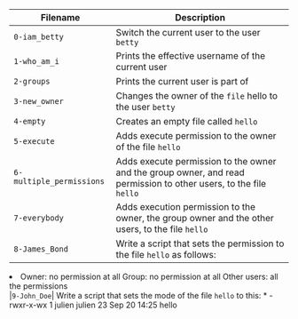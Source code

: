 |Filename| Description|
|---|---|
|<code>0-iam_betty</code>| Switch the current user to the user <code>betty</code>|
|<code>1-who_am_i</code>| Prints the effective username of the current user|
|<code>2-groups</code>| Prints the current user is part of|
|<code>3-new_owner<code>| Changes the owner of the <code>file</code> hello to the user <code>betty</code>|
|<code>4-empty</code>| Creates an empty file called <code>hello</code>|
|<code>5-execute</code>| Adds execute permission to the owner of the file <code>hello</code>|
|<code>6-multiple_permissions</code>| Adds execute permission to the owner and the group owner, and read permission to other users, to the file <code>hello</code>|
|<code>7-everybody</cpde>| Adds execution permission to the owner, the group owner and the other users, to the file <code>hello</code>|
|<code>8-James_Bond</code>| Write a script that sets the permission to the file <code>hello</code> as follows:
<li>Owner: no permission at all
Group: no permission at all
Other users: all the permissions</li>
|<code>9-John_Doe</code>| Write a script that sets the mode of the file <code>hello</code> to this:
* -rwxr-x-wx 1 julien julien 23 Sep 20 14:25 hello
